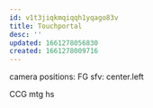 ```yaml
---
id: v1t3jiqkmqiqqh1yqago83v
title: Touchportal
desc: ''
updated: 1661278056830
created: 1661278009716
---
```

camera positions:
  FG
    sfv: center.left
  
  CCG
    mtg
    hs